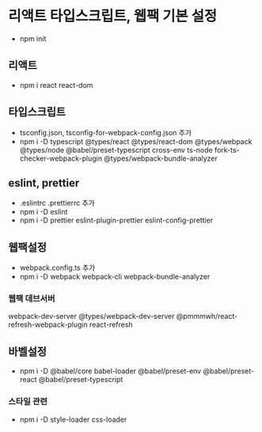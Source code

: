 # 리액트 타입스크립트, 웹팩 기본 설정

- npm init

## 리액트
- npm i react react-dom
## 타입스크립트
- tsconfig.json, tsconfig-for-webpack-config.json 추가
- npm i -D typescript @types/react @types/react-dom @types/webpack @types/node @babel/preset-typescript cross-env ts-node fork-ts-checker-webpack-plugin @types/webpack-bundle-analyzer

## eslint, prettier
- .eslintrc .prettierrc 추가
- npm i -D eslint
- npm i -D prettier eslint-plugin-prettier eslint-config-prettier

## 웹팩설정
- webpack.config.ts 추가
- npm i -D webpack webpack-cli webpack-bundle-analyzer
### 웹팩 데브서버
webpack-dev-server @types/webpack-dev-server @pmmmwh/react-refresh-webpack-plugin react-refresh
## 바벨설정
- npm i -D @babel/core babel-loader @babel/preset-env @babel/preset-react @babel/preset-typescript
### 스타일 관련
- npm i -D style-loader css-loader

